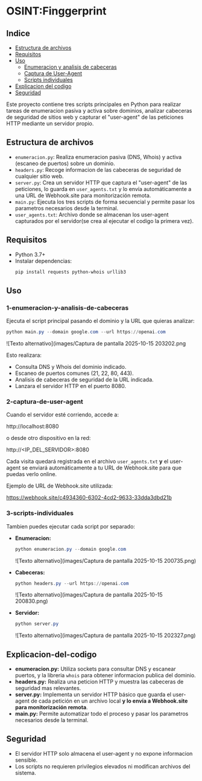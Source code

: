 # OSINT:Finggerprint

## Indice
- [Estructura de archivos](#estructura-de-archivos)
- [Requisitos](#requisitos)
- [Uso](#uso)
  - [Enumeracion y analisis de cabeceras](#1-enumeracion-y-analisis-de-cabeceras)
  - [Captura de User-Agent](#2-captura-de-user-agent)
  - [Scripts individuales](#3-scripts-individuales)
- [Explicacion del codigo](#explicacion-del-codigo)
- [Seguridad](#seguridad)

Este proyecto contiene tres scripts principales en Python para realizar tareas de enumeracion pasiva y activa sobre dominios, analizar cabeceras de seguridad de sitios web y capturar el "user-agent" de las peticiones HTTP mediante un servidor propio.

## Estructura de archivos

- `enumeracion.py`: Realiza enumeracion pasiva (DNS, Whois) y activa (escaneo de puertos) sobre un dominio.
- `headers.py`: Recoge informacion de las cabeceras de seguridad de cualquier sitio web.
- `server.py`: Crea un servidor HTTP que captura el "user-agent" de las peticiones, lo guarda en `user_agents.txt` y lo envía automáticamente a una URL de Webhook.site para monitorización remota.
- `main.py`: Ejecuta los tres scripts de forma secuencial y permite pasar los parametros necesarios desde la terminal.
- `user_agents.txt`: Archivo donde se almacenan los user-agent capturados por el servidor(se crea al ejecutar el codigo la primera vez).

## Requisitos

- Python 3.7+
- Instalar dependencias:
  ```bash
  pip install requests python-whois urllib3
  ```

## Uso

### 1-enumeracion-y-analisis-de-cabeceras

Ejecuta el script principal pasando el dominio y la URL que quieras analizar:

```powershell
python main.py --domain google.com --url https://openai.com
```
  ![Texto alternativo](images/Captura de pantalla 2025-10-15 203202.png

Esto realizara:
- Consulta DNS y Whois del dominio indicado.
- Escaneo de puertos comunes (21, 22, 80, 443).
- Analisis de cabeceras de seguridad de la URL indicada.
- Lanzara el servidor HTTP en el puerto 8080.

### 2-captura-de-user-agent

Cuando el servidor esté corriendo, accede a:

http://localhost:8080

o desde otro dispositivo en la red:

http://<IP_DEL_SERVIDOR>:8080

Cada visita quedará registrada en el archivo `user_agents.txt` **y** el user-agent se enviará automáticamente a tu URL de Webhook.site para que puedas verlo online.

Ejemplo de URL de Webhook.site utilizada:

https://webhook.site/c4934360-6302-4cd2-9633-33dda3dbd21b

### 3-scripts-individuales

Tambien puedes ejecutar cada script por separado:

- **Enumeracion:**
  ```powershell
  python enumeracion.py --domain google.com
  ```
  ![Texto alternativo](images/Captura de pantalla 2025-10-15 200735.png)

- **Cabeceras:**
  ```powershell
  python headers.py --url https://openai.com
  ```
    ![Texto alternativo](images/Captura de pantalla 2025-10-15 200830.png)

- **Servidor:**
  ```powershell
  python server.py
  ```
    ![Texto alternativo](images/Captura de pantalla 2025-10-15 202327.png)


## Explicacion-del-codigo

- **enumeracion.py:** Utiliza sockets para consultar DNS y escanear puertos, y la libreria `whois` para obtener informacion publica del dominio.
- **headers.py:** Realiza una peticion HTTP y muestra las cabeceras de seguridad mas relevantes.
- **server.py:** Implementa un servidor HTTP básico que guarda el user-agent de cada petición en un archivo local **y lo envía a Webhook.site para monitorización remota**.
- **main.py:** Permite automatizar todo el proceso y pasar los parametros necesarios desde la terminal.

## Seguridad
- El servidor HTTP solo almacena el user-agent y no expone informacion sensible.
- Los scripts no requieren privilegios elevados ni modifican archivos del sistema.

